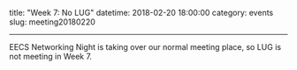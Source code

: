 title: "Week 7: No LUG"
datetime: 2018-02-20 18:00:00
category: events
slug: meeting20180220

---

EECS Networking Night is taking over our normal meeting place,
so LUG is not meeting in Week 7.
